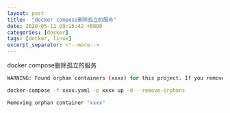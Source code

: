```yaml
---
layout: post
title:  "docker compose删除孤立的服务"
date: 2020-05-11 09:15:42 +0800
categories: [docker]
tags: [docker, linux]
excerpt_separator: <!--more-->
---
```

docker compose删除孤立的服务
<!--more-->

```bash
WARNING: Found orphan containers (xxxx) for this project. If you removed or renamed this service in your compose file, you can run this command with the --remove-orphans flag to clean it up.
```

```bash
docker-compose -f xxxx.yaml -p xxxx up -d --remove-orphans
```

```bash
Removing orphan container "xxxx"
```